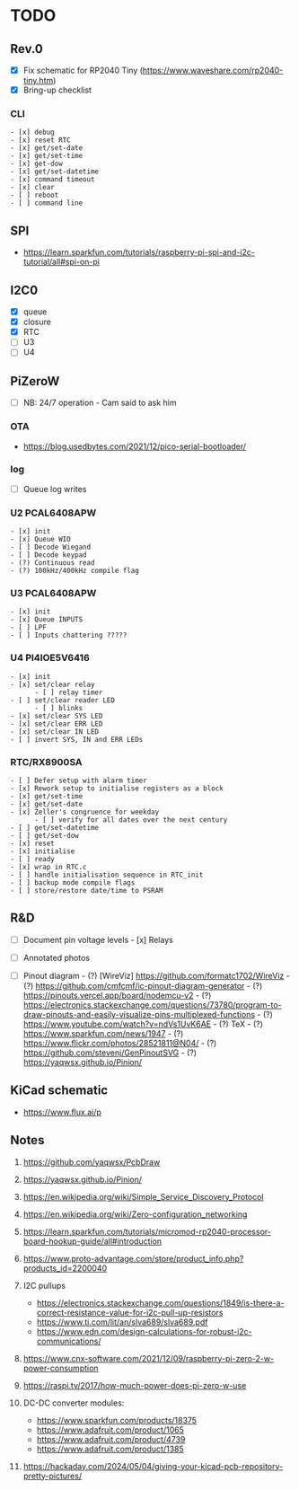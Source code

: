 # TODO

## Rev.0
   - [x] Fix schematic for RP2040 Tiny (https://www.waveshare.com/rp2040-tiny.htm)
   - [x] Bring-up checklist

### CLI
    - [x] debug
    - [x] reset RTC
    - [x] get/set-date
    - [x] get/set-time
    - [x] get-dow
    - [x] get/set-datetime
    - [x] command timeout
    - [x] clear
    - [ ] reboot
    - [ ] command line

## SPI
   - https://learn.sparkfun.com/tutorials/raspberry-pi-spi-and-i2c-tutorial/all#spi-on-pi

## I2C0
   - [x] queue
   - [x] closure
   - [x] RTC
   - [ ] U3
   - [ ] U4

## PiZeroW
   - [ ] NB: 24/7 operation - Cam said to ask him

### OTA
   - https://blog.usedbytes.com/2021/12/pico-serial-bootloader/

### log
   - [ ] Queue log writes
               
### U2 PCAL6408APW
    - [x] init
    - [x] Queue WIO
    - [ ] Decode Wiegand
    - [ ] Decode keypad
    - (?) Continuous read 
    - (?) 100kHz/400kHz compile flag

### U3 PCAL6408APW
    - [x] init
    - [x] Queue INPUTS
    - [ ] LPF
    - [ ] Inputs chattering ?????

### U4 PI4IOE5V6416
    - [x] init
    - [x] set/clear relay
          - [ ] relay timer
    - [ ] set/clear reader LED
          - [ ] blinks
    - [x] set/clear SYS LED
    - [x] set/clear ERR LED
    - [x] set/clear IN LED
    - [ ] invert SYS, IN and ERR LEDs


### RTC/RX8900SA
    - [ ] Defer setup with alarm timer
    - [x] Rework setup to initialise registers as a block
    - [x] get/set-time
    - [x] get/set-date
    - [x] Zeller's congruence for weekday
          - [ ] verify for all dates over the next century
    - [ ] get/set-datetime
    - [ ] get/set-dow
    - [x] reset
    - [x] initialise
    - [ ] ready
    - [x] wrap in RTC.c
    - [ ] handle initialisation sequence in RTC_init
    - [ ] backup mode compile flags
    - [ ] store/restore date/time to PSRAM

## R&D
- [ ] Document pin voltage levels
      - [x] Relays

- [ ] Annotated photos
- [ ] Pinout diagram
      - (?) [WireViz] https://github.com/formatc1702/WireViz
      - (?) https://github.com/cmfcmf/ic-pinout-diagram-generator
      - (?) https://pinouts.vercel.app/board/nodemcu-v2
      - (?) https://electronics.stackexchange.com/questions/73780/program-to-draw-pinouts-and-easily-visualize-pins-multiplexed-functions
      - (?) https://www.youtube.com/watch?v=ndVs1UvK6AE
      - (?) TeX
      - (?) https://www.sparkfun.com/news/1947
      - (?) https://www.flickr.com/photos/28521811@N04/
      - (?) https://github.com/stevenj/GenPinoutSVG
      - (?) https://yaqwsx.github.io/Pinion/

## KiCad schematic
- https://www.flux.ai/p


## Notes

1. https://github.com/yaqwsx/PcbDraw
2. https://yaqwsx.github.io/Pinion/
3. https://en.wikipedia.org/wiki/Simple_Service_Discovery_Protocol
4. https://en.wikipedia.org/wiki/Zero-configuration_networking
5. https://learn.sparkfun.com/tutorials/micromod-rp2040-processor-board-hookup-guide/all#introduction
6. https://www.proto-advantage.com/store/product_info.php?products_id=2200040
7. I2C pullups
      - https://electronics.stackexchange.com/questions/1849/is-there-a-correct-resistance-value-for-i2c-pull-up-resistors
      - https://www.ti.com/lit/an/slva689/slva689.pdf
      - https://www.edn.com/design-calculations-for-robust-i2c-communications/

8. https://www.cnx-software.com/2021/12/09/raspberry-pi-zero-2-w-power-consumption
9. https://raspi.tv/2017/how-much-power-does-pi-zero-w-use
10. DC-DC converter modules:
    - https://www.sparkfun.com/products/18375
    - https://www.adafruit.com/product/1065
    - https://www.adafruit.com/product/4739
    - https://www.adafruit.com/product/1385
11. https://hackaday.com/2024/05/04/giving-your-kicad-pcb-repository-pretty-pictures/
